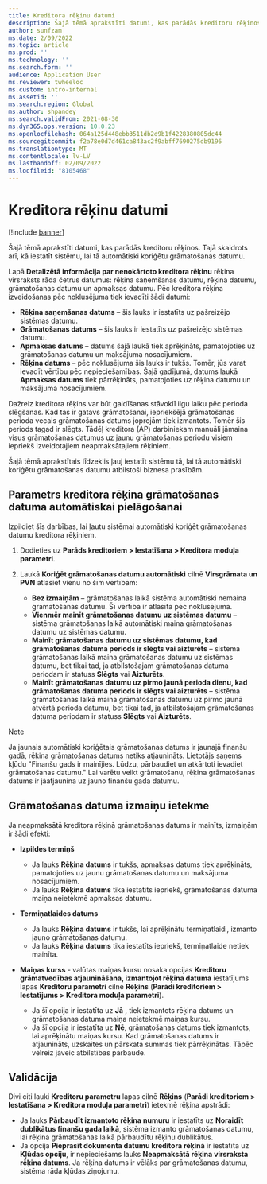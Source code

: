```yaml
---
title: Kreditora rēķinu datumi
description: Šajā tēmā aprakstīti datumi, kas parādās kreditoru rēķinos. Tajā skaidrots arī, kā iestatīt sistēmu, lai tā automātiski koriģētu grāmatošanas datumu.
author: sunfzam
ms.date: 2/09/2022
ms.topic: article
ms.prod: ''
ms.technology: ''
ms.search.form: ''
audience: Application User
ms.reviewer: twheeloc
ms.custom: intro-internal
ms.assetid: ''
ms.search.region: Global
ms.author: shpandey
ms.search.validFrom: 2021-08-30
ms.dyn365.ops.version: 10.0.23
ms.openlocfilehash: 064a125d448ebb3511db2d9b1f4228380805dc44
ms.sourcegitcommit: f2a78e0d7d461ca843ac2f9abff7690275db9196
ms.translationtype: MT
ms.contentlocale: lv-LV
ms.lasthandoff: 02/09/2022
ms.locfileid: "8105468"
---
```

# <a name="vendor-invoice-dates"></a>Kreditora rēķinu datumi

[!include [banner](../includes/banner.md)]

Šajā tēmā aprakstīti datumi, kas parādās kreditoru rēķinos. Tajā skaidrots arī, kā iestatīt sistēmu, lai tā automātiski koriģētu grāmatošanas datumu.

Lapā **Detalizētā informācija par nenokārtoto kreditora rēķinu** rēķina virsraksts rāda četrus datumus: rēķina saņemšanas datumu, rēķina datumu, grāmatošanas datumu un apmaksas datumu. Pēc kreditora rēķina izveidošanas pēc noklusējuma tiek ievadīti šādi datumi:

- **Rēķina saņemšanas datums** – šis lauks ir iestatīts uz pašreizējo sistēmas datumu.
- **Grāmatošanas datums** – šis lauks ir iestatīts uz pašreizējo sistēmas datumu. 
- **Apmaksas datums** – datums šajā laukā tiek aprēķināts, pamatojoties uz grāmatošanas datumu un maksājuma nosacījumiem.
- **Rēķina datums** – pēc noklusējuma šis lauks ir tukšs. Tomēr, jūs varat ievadīt vērtību pēc nepieciešamības. Šajā gadījumā, datums laukā **Apmaksas datums** tiek pārrēķināts, pamatojoties uz rēķina datumu un maksājuma nosacījumiem.

Dažreiz kreditora rēķins var būt gaidīšanas stāvoklī ilgu laiku pēc perioda slēgšanas. Kad tas ir gatavs grāmatošanai, iepriekšējā grāmatošanas perioda vecais grāmatošanas datums joprojām tiek izmantots. Tomēr šis periods tagad ir slēgts. Tādēļ kreditora (AP) darbiniekam manuāli jāmaina visus grāmatošanas datumus uz jaunu grāmatošanas periodu visiem iepriekš izveidotajiem neapmaksātajiem rēķiniem.

Šajā tēmā aprakstītais līdzeklis ļauj iestatīt sistēmu tā, lai tā automātiski koriģētu grāmatošanas datumu atbilstoši biznesa prasībām.

## <a name="parameter-for-automatically-adjusting-the-vendor-invoice-posting-date"></a>Parametrs kreditora rēķina grāmatošanas datuma automātiskai pielāgošanai

Izpildiet šīs darbības, lai ļautu sistēmai automātiski koriģēt grāmatošanas datumu kreditora rēķiniem.

1.  Dodieties uz **Parāds kreditoriem \> Iestatīšana \> Kreditora moduļa parametri**.
2.  Laukā **Koriģēt grāmatošanas datumu automātiski** cilnē **Virsgrāmata un PVN** atlasiet vienu no šīm vērtībām:

    - **Bez izmaiņām** – grāmatošanas laikā sistēma automātiski nemaina grāmatošanas datumu. Šī vērtība ir atlasīta pēc noklusējuma.
    - **Vienmēr mainīt grāmatošanas datumu uz sistēmas datumu** – sistēma grāmatošanas laikā automātiski maina grāmatošanas datumu uz sistēmas datumu.
    - **Mainīt grāmatošanas datumu uz sistēmas datumu, kad grāmatošanas datuma periods ir slēgts vai aizturēts** – sistēma grāmatošanas laikā maina grāmatošanas datumu uz sistēmas datumu, bet tikai tad, ja atbilstošajam grāmatošanas datuma periodam ir statuss **Slēgts** vai **Aizturēts**.
    - **Mainīt grāmatošanas datumu uz pirmo jaunā perioda dienu, kad grāmatošanas datuma periods ir slēgts vai aizturēts** – sistēma grāmatošanas laikā maina grāmatošanas datumu uz pirmo jaunā atvērtā perioda datumu, bet tikai tad, ja atbilstošajam grāmatošanas datuma periodam ir statuss **Slēgts** vai **Aizturēts**.

> [!NOTE]
> Ja jaunais automātiski koriģētais grāmatošanas datums ir jaunajā finanšu gadā, rēķina grāmatošanas datums netiks atjaunināts. Lietotājs saņems kļūdu "Finanšu gads ir mainījies. Lūdzu, pārbaudiet un atkārtoti ievadiet grāmatošanas datumu." Lai varētu veikt grāmatošanu, rēķina grāmatošanas datums ir jāatjaunina uz jauno finanšu gada datumu.

## <a name="impact-of-posting-date-changes"></a>Grāmatošanas datuma izmaiņu ietekme

Ja neapmaksātā kreditora rēķinā grāmatošanas datums ir mainīts, izmaiņām ir šādi efekti:

- **Izpildes termiņš**

    - Ja lauks **Rēķina datums** ir tukšs, apmaksas datums tiek aprēķināts, pamatojoties uz jaunu grāmatošanas datumu un maksājuma nosacījumiem.
    - Ja lauks **Rēķina datums** tika iestatīts iepriekš, grāmatošanas datuma maiņa neietekmē apmaksas datumu.

- **Termiņatlaides datums**

    - Ja lauks **Rēķina datums** ir tukšs, lai aprēķinātu termiņatlaidi, izmanto jauno grāmatošanas datumu.
    - Ja lauks **Rēķina datums** tika iestatīts iepriekš, termiņatlaide netiek mainīta.

- **Maiņas kurss** - valūtas maiņas kursu nosaka opcijas **Kreditoru grāmatvedības atjaunināšana, izmantojot rēķina datuma** iestatījums lapas **Kreditoru parametri** cilnē **Rēķins** (**Parādi kreditoriem \> Iestatījums \> Kreditora moduļa parametri**).

    - Ja šī opcija ir iestatīta uz **Jā** , tiek izmantots rēķina datums un grāmatošanas datuma maiņa neietekmē maiņas kursu.
    - Ja šī opcija ir iestatīta uz **Nē**, grāmatošanas datums tiek izmantots, lai aprēķinātu maiņas kursu. Kad grāmatošanas datums ir atjaunināts, uzskaites un pārskata summas tiek pārrēķinātas. Tāpēc vēlreiz jāveic atbilstības pārbaude.

## <a name="validation"></a>Validācija

Divi citi lauki **Kreditoru parametru** lapas cilnē **Rēķins** (**Parādi kreditoriem \> Iestatīšana \> Kreditora moduļa parametri**) ietekmē rēķina apstrādi:

- Ja lauks **Pārbaudīt izmantoto rēķina numuru** ir iestatīts uz **Noraidīt dublikātus finanšu gada laikā**, sistēma izmanto grāmatošanas datumu, lai rēķina grāmatošanas laikā pārbaudītu rēķinu dublikātus.
- Ja opcija **Pieprasīt dokumenta datumu kreditora rēķinā** ir iestatīta uz **Kļūdas opciju**, ir nepieciešams lauks **Neapmaksātā rēķina virsraksta rēķina datums**. Ja rēķina datums ir vēlāks par grāmatošanas datumu, sistēma rāda kļūdas ziņojumu.
